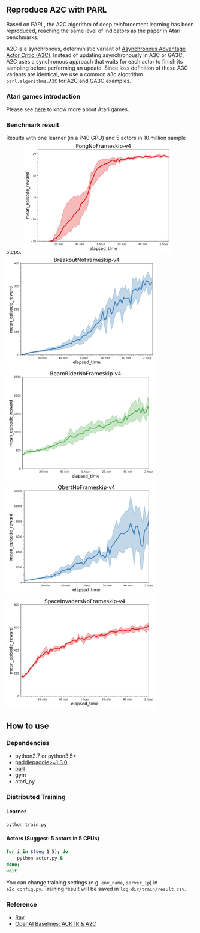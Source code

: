 ## Reproduce A2C with PARL
Based on PARL, the A2C algorithm of deep reinforcement learning has been reproduced, reaching the same level of indicators as the paper in Atari benchmarks.

A2C is a synchronous, deterministic variant of [Asynchronous Advantage Actor Critic (A3C)](https://arxiv.org/abs/1602.01783). Instead of updating asynchronously in A3C or GA3C, A2C uses a synchronous approach that waits for each actor to finish its sampling before performing an update. Since loss definition of these A3C variants are identical, we use a common a3c algotrithm `parl.algorithms.A3C` for A2C and GA3C examples.

### Atari games introduction
Please see [here](https://gym.openai.com/envs/#atari) to know more about Atari games.

### Benchmark result
Results with one learner (in a P40 GPU) and 5 actors in 10 million sample steps.
<img src=".benchmark/A2C_Pong.jpg" width = "400" height ="300" alt="A2C_Pong" /> <img src=".benchmark/A2C_Breakout.jpg" width = "400" height ="300" alt="A2C_Breakout"/>
<img src=".benchmark/A2C_BeamRider.jpg" width = "400" height ="300" alt="A2C_BeamRider" /> <img src=".benchmark/A2C_Qbert.jpg" width = "400" height ="300" alt="A2C_Qbert"/>
<img src=".benchmark/A2C_SpaceInvaders.jpg" width = "400" height ="300" alt="A2C_SpaceInvaders" />

## How to use
### Dependencies
+ python2.7 or python3.5+
+ [paddlepaddle>=1.3.0](https://github.com/PaddlePaddle/Paddle)
+ [parl](https://github.com/PaddlePaddle/PARL)
+ gym
+ atari_py


### Distributed Training

#### Learner
```sh
python train.py 
```

#### Actors (Suggest: 5 actors in 5 CPUs)
```sh
for i in $(seq 1 5); do
    python actor.py &
done;
wait
```

You can change training settings (e.g. `env_name`, `server_ip`) in `a2c_config.py`.
Training result will be saved in `log_dir/train/result.csv`.

### Reference
+ [Ray](https://github.com/ray-project/ray)
+ [OpenAI Baselines: ACKTR & A2C](https://openai.com/blog/baselines-acktr-a2c/)
